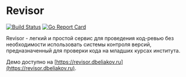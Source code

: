 # Revisor

[![Build Status](https://drone.dbeliakov.ru/api/badges/dbeliakov/revisor/status.svg)](https://drone.dbeliakov.ru/dbeliakov/revisor)
[![Go Report Card](https://goreportcard.com/badge/github.com/dbeliakov/revisor)](https://goreportcard.com/report/github.com/dbeliakov/revisor)

Revisor - легкий и простой сервис для проведения код-ревью без необходимости использовать системы контроля версий, предназначенный для проверки кода на младших курсах института.

Демо доступно на [https://revisor.dbeliakov.ru](https://revisor.dbeliakov.ru).
